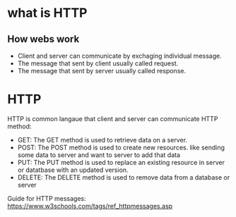 # what is HTTP

## How webs work
- Client and server can communicate by exchaging individual message.
- The message that sent by client usually called request.
- The message that sent by server usually called response.

# HTTP
HTTP is common langaue that client and server can communicate
HTTP method:
- GET: The GET method is used to retrieve data on a server.
- POST: The POST method is used to create new resources. like sending some data to server and want to server to add that data
- PUT: The PUT method is used to replace an existing resource in server or datatbase with an updated version.
- DELETE: The DELETE method is used to remove data from a database or server

Guide for HTTP messages: https://www.w3schools.com/tags/ref_httpmessages.asp
